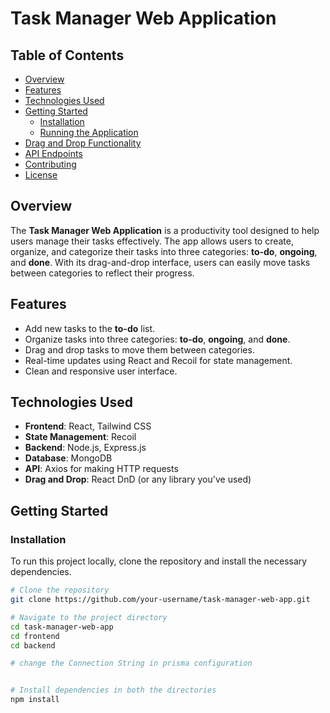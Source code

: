 # Task Manager Web Application

## Table of Contents
- [Overview](#overview)
- [Features](#features)
- [Technologies Used](#technologies-used)
- [Getting Started](#getting-started)
  - [Installation](#installation)
  - [Running the Application](#running-the-application)
- [Drag and Drop Functionality](#drag-and-drop-functionality)
- [API Endpoints](#api-endpoints)
- [Contributing](#contributing)
- [License](#license)

## Overview
The **Task Manager Web Application** is a productivity tool designed to help users manage their tasks effectively. The app allows users to create, organize, and categorize their tasks into three categories: **to-do**, **ongoing**, and **done**. With its drag-and-drop interface, users can easily move tasks between categories to reflect their progress.

## Features
- Add new tasks to the **to-do** list.
- Organize tasks into three categories: **to-do**, **ongoing**, and **done**.
- Drag and drop tasks to move them between categories.
- Real-time updates using React and Recoil for state management.
- Clean and responsive user interface.

## Technologies Used
- **Frontend**: React, Tailwind CSS
- **State Management**: Recoil
- **Backend**: Node.js, Express.js
- **Database**: MongoDB
- **API**: Axios for making HTTP requests
- **Drag and Drop**: React DnD (or any library you've used)

## Getting Started

### Installation
To run this project locally, clone the repository and install the necessary dependencies.

```bash
# Clone the repository
git clone https://github.com/your-username/task-manager-web-app.git

# Navigate to the project directory
cd task-manager-web-app
cd frontend
cd backend

# change the Connection String in prisma configuration


# Install dependencies in both the directories
npm install
